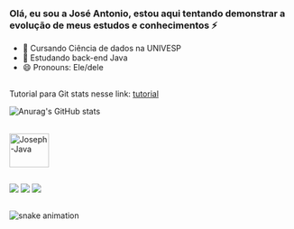 ### Olá, eu sou a José Antonio, estou aqui tentando demonstrar a evolução de meus estudos e conhecimentos ⚡

- 🔭 Cursando Ciência de dados na UNIVESP
- 🌱 Estudando back-end Java
- 😄 Pronouns: Ele/dele

##
  Tutorial para Git stats nesse link: [tutorial](https://github.com/anuraghazra/github-readme-stats/blob/master/readme.md#deploy-on-your-own-vercel-instance)
  
  

  ![Anurag's GitHub stats](https://github-readme-stats.vercel.app/api?username=Jose-Antonio98&show_icons=true&theme=midnight-purple)
  
  
  <div style="display: inline_block"><br>
    <img align="center" alt="Joseph-Java" height="60" width="70" src="https://cdn.jsdelivr.net/gh/devicons/devicon/icons/java/java-original-wordmark.svg">
</div>
          
##

  <div>
    <a href="https://www.instagram.com/_oh.joseph_/" target="_blank"><img src="https://img.shields.io/badge/-Instagram-%23E4405F?style=for-the-badge&logo=instagram&logoColor=white" target="_blank"></a>
    <a href = "mailto:joseantoniochavesjunior@gmail.com"><img src="https://img.shields.io/badge/-Gmail-%23333?style=for-the-badge&logo=gmail&logoColor=white" target="_blank"></a>
  <a href="https://www.linkedin.com/in/josé-antônio-chaves-junior-592aa0242" target="_blank"><img src="https://img.shields.io/badge/-LinkedIn-%230077B5?style=for-the-badge&logo=linkedin&logoColor=white" target="_blank"></a> 
  </div>
  
##

![snake animation](http://github.com/Jose-Antonio98/Jose-Antonio98/blob/output/github-contribution-grid-snake.svg)          
          
